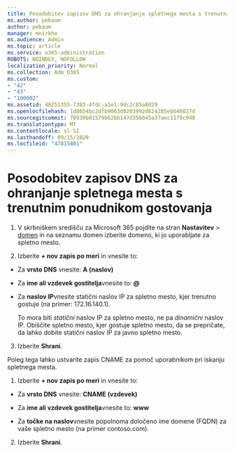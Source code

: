 ```yaml
---
title: Posodobitev zapisov DNS za ohranjanje spletnega mesta s trenutnim ponudnikom gostovanja
ms.author: pebaum
author: pebaum
manager: mnirkhe
ms.audience: Admin
ms.topic: article
ms.service: o365-administration
ROBOTS: NOINDEX, NOFOLLOW
localization_priority: Normal
ms.collection: Adm_O365
ms.custom:
- "42"
- "43"
- "100002"
ms.assetid: 48251355-7383-4fdc-a1e1-9dc2c85a8d29
ms.openlocfilehash: 1d8654bc2dfb9063d0203992d624285eb646027d
ms.sourcegitcommit: 78939b01579b626b147d356045a37aec1170c948
ms.translationtype: MT
ms.contentlocale: sl-SI
ms.lasthandoff: 09/15/2020
ms.locfileid: "47815801"
---
```

# <a name="update-dns-records-to-keep-your-website-with-your-current-hosting-provider"></a>Posodobitev zapisov DNS za ohranjanje spletnega mesta s trenutnim ponudnikom gostovanja

1. V skrbniškem središču za Microsoft 365 pojdite na stran **Nastavitev**  >  [domen](https://admin.microsoft.com/Adminportal#/Domains) in na seznamu domen izberite domeno, ki jo uporabljate za spletno mesto.

2. Izberite **+ nov zapis po meri** in vnesite to:

  - Za **vrsto DNS** vnesite: **A (naslov)**

  - Za **ime ali vzdevek gostitelja**vnesite to: **@**

  - Za **naslov IP**vnesite statični naslov IP za spletno mesto, kjer trenutno gostuje (na primer: 172.16.140.1).

    To mora biti  *statični*  naslov IP za spletno mesto, ne pa  *dinamični*  naslov IP. Obiščite spletno mesto, kjer gostuje spletno mesto, da se prepričate, da lahko dobite statični naslov IP za javno spletno mesto.

3. Izberite **Shrani**.

Poleg tega lahko ustvarite zapis CNAME za pomoč uporabnikom pri iskanju spletnega mesta.
  
1. Izberite **+ nov zapis po meri** in vnesite to:

  - Za **vrsto DNS** vnesite: **CNAME (vzdevek)**

  - Za **ime ali vzdevek gostitelja**vnesite to: **www**

  - Za **točke na naslov**vnesite popolnoma določeno ime domene (FQDN) za vaše spletno mesto (na primer contoso.com).

2. Izberite **Shrani**.
